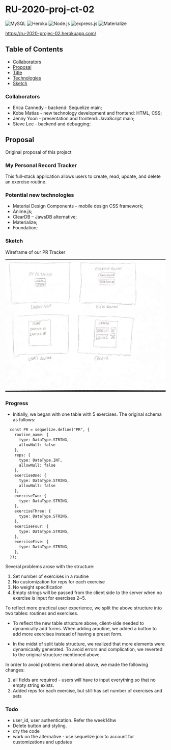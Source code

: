 # RU-2020-proj-ct-02

![MySQL](https://img.shields.io/static/v1?label=SQL&message=MySQL&color=4479a1)
![Heroku](https://img.shields.io/static/v1?label=heroku&message=deployed&color=success)
![Node.js](https://img.shields.io/static/v1?label=Node.&message=js&color=68a063)
![express.js](https://img.shields.io/static/v1?label=express&message=.js&color=68a063)
![Materialize](https://img.shields.io/static/v1?label=Materialize&message=CSS&color=eb7077)

 https://ru-2020-projec-02.herokuapp.com/

## Table of Contents 

* [Collaborators](#Collaborators)
* [Proposal](#Proposal)
* [Title](#My-Personal-Record-Tracker)
* [Technologies](#Potential-new-technologies)
* [Sketch](#Sketch)

### Collaborators 
* Erica Cannedy - backend: Sequelize main;
* Kobe Matias - new technology development and frontend: HTML, CSS;
* Jenny Yoon - presentation and frontend: JavaScript main;
* Steve Lee - backend and debugging;

## Proposal 
Original proposal of this projəct

### My Personal Record Tracker 

This full-stack application allows users to create, read, update, and delete an exercise routine.

### Potential new technologies
*	Material Design Components – mobile design CSS framework;
*	Anime.js;
*	ClearDB – JawsDB alternative;
*	Materialize;
*	Foundation;

### Sketch
Wireframe of our PR Tracker 

![Wireframe](/wireframe.jpg)

### Progress 

* Initially, we began with one table with 5 exercises. The original schema as follows: 
``` 
  const PR = sequelize.define("PR", {
    routine_name: {
      type: DataType.STRING,
      allowNull: false
    },
    reps: {
      type: DataType.INT,
      allowNull: false
    },
    exerciseOne: {
      type: DataType.STRING,
      allowNull: false
    },
    exerciseTwo: {
      type: DataType.STRING,
    },
    exerciseThree: {
      type: DataType.STRING,
    },
    exerciseFour: {
      type: DataType.STRING,
    },
    exerciseFive: {
      type: DataType.STRING,
    },
  });
  ```
  Several problems arose with the structure: 
  1. Set number of exercises in a routine 
  2. No customization for reps for each exercise 
  3. No weight specification 
  4. Empty strings will be passed from the client side to the server when no exercise is input for exercises 2~5.

  To reflect more practical user experience, we split the above structure into two tables: routines and exercises.

  * To reflect the new table structure above, client-side needed to dynamically add forms. When adding aroutine, we added a button to add more exercises instead of having a preset form. 

* In the midst of split table structure, we realized that more elements were dynamicaally generated. To avoid errors and complication, we reverted to the original structure mentioned above. 

In order to avoid problems mentioned above, we made the following changes: 
1. all fields are required - users will have to input everything so that no empty string exists. 
2. Added reps for each exercise, but still has set number of exercises and sets 

### Todo
* user_id, user authentication. Refer the week14hw 
* Delete button and styling. 
* dry the code 
* work on the alternative - use sequelize join to account for customizations and updates 
